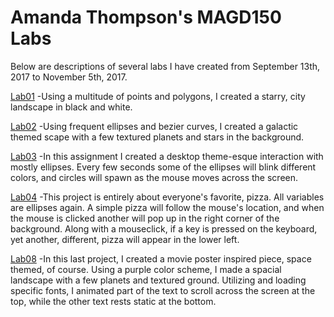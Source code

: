 # Amanda Thompson's MAGD150 Labs

Below are descriptions of several labs I have created from September 13th, 2017 to November 5th, 2017.

[Lab01](https://github.com/thompsonac23/MAGD150/blob/master/Lab01.pde)
-Using a multitude of points and polygons, I created a starry, city landscape in black and white. 

[Lab02](https://github.com/thompsonac23/MAGD150/blob/master/Lab02.pde)
-Using frequent ellipses and bezier curves, I created a galactic themed scape with a few textured planets and stars in the background.

[Lab03](https://github.com/thompsonac23/MAGD150/blob/master/Lab03.pde)
-In this assignment I created a desktop theme-esque interaction with mostly ellipses. Every few seconds some of the ellipses will blink different colors, and circles will spawn as the mouse moves across the screen.

[Lab04](https://github.com/thompsonac23/MAGD150/blob/master/Lab04.pde)
-This project is entirely about everyone's favorite, pizza. All variables are ellipses again. A simple pizza will follow the mouse's location, and when the mouse is clicked another will pop up in the right corner of the background. Along with a mouseclick, if a key is pressed on the keyboard, yet another, different, pizza will appear in the lower left.

[Lab08](https://github.com/thompsonac23/MAGD150/blob/master/Lab08.pde)
-In this last project, I created a movie poster inspired piece, space themed, of course. Using a purple color scheme, I made a spacial landscape with a few planets and textured ground. Utilizing and loading specific fonts, I animated part of the text to scroll across the screen at the top, while the other text rests static at the bottom. 
